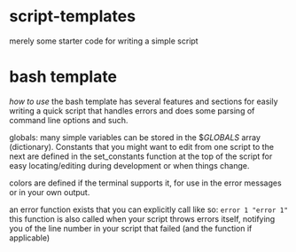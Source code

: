 # script-templates
merely some starter code for writing a simple script

# bash template
*how to use*
the bash template has several features and sections for easily writing a quick script that handles errors and does some parsing of command line options and such.

globals: many simple variables can be stored in the $_GLOBALS_ array (dictionary). Constants that you might want to edit from one script to the next are defined in the set_constants function at the top of the script for easy locating/editing during development or when things change.

colors are defined if the terminal supports it, for use in the error messages or in your own output.

an error function exists that you can explicitly call like so:
` error 1 "error 1" `
this function is also called when your script throws errors itself, notifying you of the line number in your script that failed (and the function if applicable)
